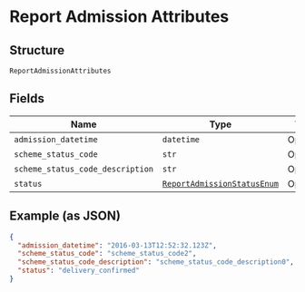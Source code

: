 
# Report Admission Attributes

## Structure

`ReportAdmissionAttributes`

## Fields

| Name | Type | Tags | Description |
|  --- | --- | --- | --- |
| `admission_datetime` | `datetime` | Optional | - |
| `scheme_status_code` | `str` | Optional | - |
| `scheme_status_code_description` | `str` | Optional | - |
| `status` | [`ReportAdmissionStatusEnum`](../../doc/models/report-admission-status-enum.md) | Optional | - |

## Example (as JSON)

```json
{
  "admission_datetime": "2016-03-13T12:52:32.123Z",
  "scheme_status_code": "scheme_status_code2",
  "scheme_status_code_description": "scheme_status_code_description0",
  "status": "delivery_confirmed"
}
```

